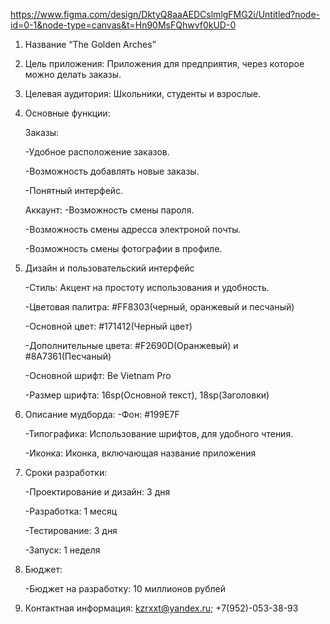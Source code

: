 https://www.figma.com/design/DktyQ8aaAEDCslmlgFMG2i/Untitled?node-id=0-1&node-type=canvas&t=Hn90MsFQhwvf0kUD-0

1. Название “The Golden Arches”
   
3. Цель приложения: Приложения для предприятия, через которое можно делать заказы.
   
4. Целевая аудитория: Школьники, студенты и взрослые.
   
5. Основные функции:

   Заказы:
   
     -Удобное расположение заказов.
   
     -Возможность добавлять новые заказы.
   
     -Понятный интерфейс.
   
   Аккаунт:
     -Возможность смены пароля.
   
     -Возможность смены адресса электроной почты.
   
     -Возможность смены фотографии в профиле.
   
6. Дизайн и пользовательский интерфейс

     -Стиль: Акцент на простоту использования и удобность.
   
     -Цветовая палитра: #FF8303(черный, оранжевый и песчаный)
   
     -Основной цвет: #171412(Черный цвет)
   
      -Дополнительные цвета: #F2690D(Оранжевый) и #8A7361(Песчаный)
   
      -Основной шрифт: Be Vietnam Pro
   
      -Размер шрифта: 16sp(Основной текст), 18sp(Заголовки)
   
7. Описание мудборда: 
      -Фон: #199E7F
   
      -Типографика: Использование шрифтов, для удобного чтения.
   
      -Иконка: Иконка, включающая название приложения
   
8. Сроки разработки:

      -Проектирование и дизайн: 3 дня
   
      -Разработка: 1 месяц
   
      -Тестирование: 3 дня
   
      -Запуск: 1 неделя
   
9. Бюджет:

      -Бюджет на разработку: 10 миллионов рублей
10. Контактная информация: kzrxxt@yandex.ru; +7(952)-053-38-93
